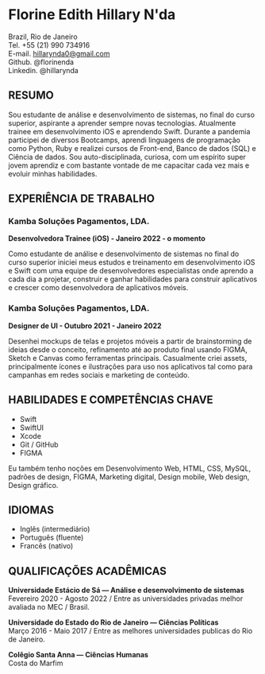 # Florine Edith Hillary N'da
  
Brazil, Rio de Janeiro    
Tel. +55 (21) 990 734916  
E-mail. hillarynda0@gmail.com  
Github. @florinenda  
Linkedin. @hillarynda  


## RESUMO

Sou estudante de análise e desenvolvimento de sistemas, no final do curso superior, aspirante a aprender sempre novas tecnologias. Atualmente trainee em desenvolvimento iOS e aprendendo Swift. Durante a pandemia participei de diversos Bootcamps, aprendi linguagens de programação como Python, Ruby e realizei cursos de Front-end, Banco de dados (SQL) e Ciência de dados. Sou auto-disciplinada, curiosa, com um espírito super jovem aprendiz e com bastante vontade de me capacitar cada vez mais e evoluir minhas habilidades.


## EXPERIÊNCIA DE TRABALHO

### Kamba Soluções Pagamentos, LDA. 
**Desenvolvedora Trainee (iOS) - Janeiro 2022 - o momento**

Como estudante de análise e desenvolvimento de sistemas no final do curso superior iniciei meus estudos e treinamento em desenvolvimento iOS e Swift com uma equipe de desenvolvedores especialistas onde aprendo a cada dia a projetar, construir e ganhar habilidades para construir aplicativos e crescer como desenvolvedora de aplicativos móveis.

###  Kamba Soluções Pagamentos, LDA.
**Designer de UI - Outubro 2021 - Janeiro 2022**  

Desenhei mockups de telas e projetos móveis a partir de brainstorming de ideias desde o conceito, refinamento até ao produto final usando FIGMA, Sketch e Canvas como ferramentas principais. Casualmente criei assets, principalmente ícones e ilustrações para uso nos aplicativos tal como para campanhas em redes sociais e marketing de conteúdo.


## HABILIDADES E COMPETÊNCIAS CHAVE

- Swift
- SwiftUI
- Xcode  
- Git / GitHub   
- FIGMA    

Eu também tenho noções em Desenvolvimento Web, HTML, CSS, MySQL, padrões de design, FIGMA, Marketing digital, Design mobile, Web design, Design gráfico.


## IDIOMAS

- Inglês (intermediário)
- Português (fluente)
- Francês (nativo)


## QUALIFICAÇÕES ACADÊMICAS

**Universidade Estácio de Sá — Análise e desenvolvimento de sistemas**  
Fevereiro 2020 - Agosto 2022 / Entre as universidades privadas melhor avaliada no MEC / Brasil.  

**Universidade do Estado do Rio de Janeiro — Ciências Políticas**  
Março 2016 - Maio 2017 / Entre as melhores universidades publicas do Rio de Janeiro.  

**Colêgio Santa Anna — Ciências Humanas**  
Costa do Marfim


